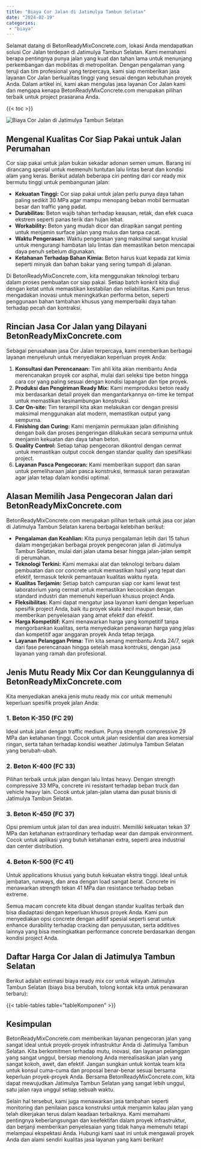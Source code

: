 ```yaml
---
title: "Biaya Cor Jalan di Jatimulya Tambun Selatan"
date: "2024-02-19"
categories: 
 - "biaya"
---
```


Selamat datang di BetonReadyMixConcrete.com, lokasi Anda mendapatkan solusi Cor Jalan terdepan di Jatimulya Tambun Selatan. Kami memahami berapa pentingnya punya jalan yang kuat dan tahan lama untuk menunjang perkembangan dan mobilitas di metropolitan. Dengan pengalaman yang teruji dan tim profesional yang terpercaya, kami siap memberikan jasa layanan Cor Jalan berkualitas tinggi yang sesuai dengan kebutuhan proyek Anda. Dalam artikel ini, kami akan mengulas jasa layanan Cor Jalan kami dan mengapa kenapa BetonReadyMixConcrete.com merupakan pilihan terbaik untuk project prasarana Anda.

{{< toc >}}

![Biaya Cor Jalan di Jatimulya Tambun Selatan](https://betoncor8.github.io/cor/harga-beton-readymix-concrete%20(12).png)

## Mengenal Kualitas Cor Siap Pakai untuk Jalan Perumahan

Cor siap pakai untuk jalan bukan sekadar adonan semen umum. Barang ini dirancang spesial untuk memenuhi tuntutan lalu lintas berat dan kondisi alam yang keras. Berikut adalah beberapa ciri penting dari cor ready mix bermutu tinggi untuk pembangunan jalan:

- **Kekuatan Tinggi:** Cor siap pakai untuk jalan perlu punya daya tahan paling sedikit 30 MPa agar mampu menopang beban mobil bermuatan besar dan traffic yang padat.
- **Durabilitas:** Beton wajib tahan terhadap keausan, retak, dan efek cuaca ekstrem seperti panas terik dan hujan lebat.
- **Workability:** Beton yang mudah dicor dan dirapikan sangat penting untuk menjamin surface jalan yang mulus dan tanpa cacat.
- **Waktu Pengerasan:** Waktu pengerasan yang maksimal sangat krusial untuk mengurangi hambatan lalu lintas dan memastikan beton mencapai daya penuh sebelum digunakan.
- **Ketahanan Terhadap Bahan Kimia:** Beton harus kuat kepada zat kimia seperti minyak dan bahan bakar yang sering tumpah di jalanan.

Di BetonReadyMixConcrete.com, kita menggunakan teknologi terbaru dalam proses pembuatan cor siap pakai. Setiap batch konkrit kita diuji dengan ketat untuk memastikan kestabilan dan reliabilitas. Kami pun terus mengadakan inovasi untuk meningkatkan performa beton, seperti penggunaan bahan tambahan khusus yang memperbaiki daya tahan terhadap pecah dan kontraksi.

## Rincian Jasa Cor Jalan yang Dilayani BetonReadyMixConcrete.com

Sebagai perusahaan jasa Cor Jalan terpercaya, kami memberikan berbagai layanan menyeluruh untuk menyediakan keperluan proyek Anda:

1. **Konsultasi dan Perencanaan:** Tim ahli kita akan membantu Anda merencanakan proyek cor asphal, mulai dari seleksi tipe beton hingga cara cor yang paling sesuai dengan kondisi lapangan dan tipe proyek.
2. **Produksi dan Pengiriman Ready Mix:** Kami memproduksi beton ready mix berdasarkan detail proyek dan mengantarkannya on-time ke tempat untuk memastikan kesinambungan konstruksi.
3. **Cor On-site:** Tim terampil kita akan melakukan cor dengan presisi maksimal menggunakan alat modern, memastikan output yang sempurna.
4. **Finishing dan Curing:** Kami menjamin permukaan jalan difinishing dengan baik dan proses pengeringan dilakukan secara sempurna untuk menjamin kekuatan dan daya tahan beton.
5. **Quality Control:** Setiap tahap pengecoran dikontrol dengan cermat untuk memastikan output cocok dengan standar quality dan spesifikasi project.
6. **Layanan Pasca Pengecoran:** Kami memberikan support dan saran untuk pemeliharaan jalan pasca konstruksi, termasuk saran perawatan agar jalan tetap dalam kondisi optimal.

## Alasan Memilih Jasa Pengecoran Jalan dari BetonReadyMixConcrete.com

BetonReadyMixConcrete.com merupakan pilihan terbaik untuk jasa cor jalan di Jatimulya Tambun Selatan karena berbagai kelebihan berikut:

- **Pengalaman dan Keahlian:** Kita punya pengalaman lebih dari 15 tahun dalam mengerjakan berbagai proyek pengecoran jalan di Jatimulya Tambun Selatan, mulai dari jalan utama besar hingga jalan-jalan sempit di perumahan.
- **Teknologi Terkini:** Kami memakai alat dan teknologi terbaru dalam pembuatan dan cor concrete untuk memastikan hasil yang tepat dan efektif, termasuk teknik pemantauan kualitas waktu nyata.
- **Kualitas Terjamin:** Setiap batch campuran siap cor kami lewat test laboratorium yang cermat untuk memastikan kecocokan dengan standard industri dan memenuhi keperluan khusus project Anda.
- **Fleksibilitas:** Kami dapat mengatur jasa layanan kami dengan keperluan spesifik project Anda, baik itu proyek skala kecil maupun besar, dan memberikan penyelesaian yang amat efektif dan efektif.
- **Harga Kompetitif:** Kami menawarkan harga yang kompetitif tanpa mengorbankan kualitas, serta menyediakan penawaran harga yang jelas dan kompetitif agar anggaran proyek Anda tetap terjaga.
- **Layanan Pelanggan Prima:** Tim kita senang membantu Anda 24/7, sejak dari fase perencanaan hingga setelah masa kontruksi, dengan jasa layanan yang ramah dan profesional.

## Jenis Mutu Ready Mix Cor dan Keunggulannya di BetonReadyMixConcrete.com

Kita menyediakan aneka jenis mutu ready mix cor untuk memenuhi keperluan spesifik proyek jalan Anda:

### 1\. Beton K-350 (FC 29)

Ideal untuk jalan dengan traffic medium. Punya strength compressive 29 MPa dan ketahanan tinggi. Cocok untuk jalan residential dan area komersial ringan, serta tahan terhadap kondisi weather Jatimulya Tambun Selatan yang berubah-ubah.

### 2\. Beton K-400 (FC 33)

Pilihan terbaik untuk jalan dengan lalu lintas heavy. Dengan strength compressive 33 MPa, concrete ini resistant terhadap beban truck dan vehicle heavy lain. Cocok untuk jalan-jalan utama dan pusat bisnis di Jatimulya Tambun Selatan.

### 3\. Beton K-450 (FC 37)

Opsi premium untuk jalan tol dan area industri. Memiliki kekuatan tekan 37 MPa dan ketahanan extraordinary terhadap wear dan dampak environment. Cocok untuk aplikasi yang butuh ketahanan extra, seperti area industrial dan center distribution.

### 4\. Beton K-500 (FC 41)

Untuk applications khusus yang butuh kekuatan ekstra tinggi. Ideal untuk jembatan, runways, dan area dengan load sangat berat. Concrete ini menawarkan strength tekan 41 MPa dan resistance terhadap beban extreme.

Semua macam concrete kita dibuat dengan standar kualitas terbaik dan bisa diadaptasi dengan keperluan khusus proyek Anda. Kami pun menyediakan opsi concrete dengan aditif spesial seperti serat untuk enhance durability terhadap cracking dan penyusutan, serta additives lainnya yang bisa meningkatkan performance concrete berdasarkan dengan kondisi project Anda.

## Daftar Harga Cor Jalan di Jatimulya Tambun Selatan

Berikut adalah estimasi biaya ready mix cor untuk wilayah Jatimulya Tambun Selatan (biaya bisa berubah, tolong kontak kita untuk penawaran terbaru):

{{< table-tables table="tableKomponen" >}}

## Kesimpulan

BetonReadyMixConcrete.com memberikan layanan pengecoran jalan yang sangat ideal untuk proyek-proyek infrastruktur Anda di Jatimulya Tambun Selatan. Kita berkomitmen terhadap mutu, inovasi, dan layanan pelanggan yang sangat unggul, bersiap menolong Anda merealisasikan jalan yang sangat kokoh, awet, dan efektif. Jangan sungkan untuk kontak team kita untuk konsul cuma-cuma dan proposal benar-benar sesuai bersama keperluan proyek-proyek Anda. Bersama BetonReadyMixConcrete.com, kita dapat mewujudkan Jatimulya Tambun Selatan yang sangat lebih unggul, satu jalan raya unggul setiap sebuah waktu.

Selain hal tersebut, kami juga menawarkan jasa tambahan seperti monitoring dan penilaian pasca konstruksi untuk menjamin kalau jalan yang telah dikerjakan terus dalam keadaan terbaiknya. Kami memahami pentingnya keberlangsungan dan keefektifan dalam proyek infrastruktur, dan berjanji memberikan penyelesaian yang tidak hanya memenuhi tetapi melampaui ekspektasi Anda. Hubungi kami saat ini untuk mengawali proyek Anda dan alami sendiri kualitas jasa layanan yang kami berikan!
